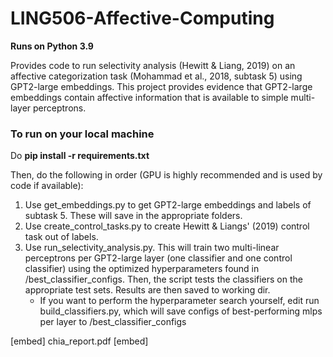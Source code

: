 # LING506-Affective-Computing
**Runs on Python 3.9**

Provides code to run selectivity analysis (Hewitt & Liang, 2019) on an affective categorization task 
(Mohammad et al., 2018, subtask 5) using GPT2-large embeddings. This project provides evidence that GPT2-large 
embeddings contain affective information that is available to simple multi-layer perceptrons. 

### To run on your local machine
Do **pip install -r requirements.txt**

Then, do the following in order (GPU is highly recommended and is used by code if available):
1) Use get_embeddings.py to get GPT2-large embeddings and labels of subtask 5. These will save in the appropriate folders.
2) Use create_control_tasks.py to create Hewitt & Liangs' (2019) control task out of labels.
3) Use run_selectivity_analysis.py. This will train two multi-linear perceptrons per GPT2-large layer (one classifier and one control classifier) using the optimized hyperparameters found in /best_classifier_configs. Then, the script tests the classifiers on the appropriate test sets. Results are then saved to working dir.
   * If you want to perform the hyperparameter search yourself, edit run build_classifiers.py, which will save configs of best-performing mlps per layer to /best_classifier_configs

[embed] chia_report.pdf [embed]